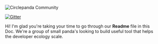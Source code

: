 ![Circlepanda Community](https://raw.githubusercontent.com/CirclepandaLab/circlepanda-docs/master/Logo/logo1.png)
 
[![Gitter](https://badges.gitter.im/CirclepandaLabs/community.svg)](https://gitter.im/CirclepandaLabs/community?utm_source=badge&utm_medium=badge&utm_campaign=pr-badge)

Hi! I'm glad you're taking your time to go through our **Readme** file in this Doc. We're a group of small panda's looking to build useful tool that helps the developer ecology scale.

